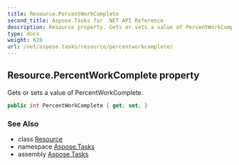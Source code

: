 ```yaml
---
title: Resource.PercentWorkComplete
second_title: Aspose.Tasks for .NET API Reference
description: Resource property. Gets or sets a value of PercentWorkComplete
type: docs
weight: 620
url: /net/aspose.tasks/resource/percentworkcomplete/
---
```

## Resource.PercentWorkComplete property

Gets or sets a value of PercentWorkComplete.

```csharp
public int PercentWorkComplete { get; set; }
```

### See Also

* class [Resource](../)
* namespace [Aspose.Tasks](../../resource/)
* assembly [Aspose.Tasks](../../../)


